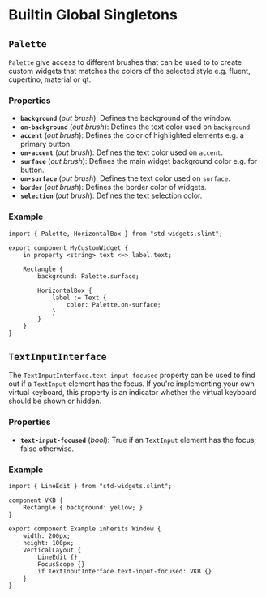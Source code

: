 <!-- Copyright © SixtyFPS GmbH <info@slint.dev> ; SPDX-License-Identifier: MIT -->
# Builtin Global Singletons

## `Palette`

`Palette` give access to different brushes that can be used to to create custom widgets that matches the colors of
the selected style e.g. fluent, cupertino, material or qt.

### Properties

-   **`background`** (_out_ _brush_): Defines the background of the window.
-   **`on-background`** (_out_ _brush_): Defines the text color used on `background`.
-   **`accent`** (_out_ _brush_): Defines the color of highlighted elements e.g. a primary button.
-   **`on-accent`** (_out_ _brush_): Defines the text color used on `accent`.
-   **`surface`** (_out_ _brush_): Defines the main widget background color e.g. for button.
-   **`on-surface`** (_out_ _brush_): Defines the text color used on `surface`.
-   **`border`** (_out_ _brush_): Defines the border color of widgets.
-   **`selection`** (_out_ _brush_): Defines the text selection color.


### Example

```slint
import { Palette, HorizontalBox } from "std-widgets.slint";

export component MyCustomWidget {
    in property <string> text <=> label.text;

    Rectangle {
        background: Palette.surface;

        HorizontalBox {
            label := Text {
                color: Palette.on-surface;
            }
        }
    }
}
```

## `TextInputInterface`

The `TextInputInterface.text-input-focused` property can be used to find out if a `TextInput` element has the focus.
If you're implementing your own virtual keyboard, this property is an indicator whether the virtual keyboard should be shown or hidden.

### Properties

-   **`text-input-focused`** (_bool_): True if an `TextInput` element has the focus; false otherwise.

### Example

```slint
import { LineEdit } from "std-widgets.slint";

component VKB {
    Rectangle { background: yellow; }
}

export component Example inherits Window {
    width: 200px;
    height: 100px;
    VerticalLayout {
        LineEdit {}
        FocusScope {}
        if TextInputInterface.text-input-focused: VKB {}
    }
}
```
